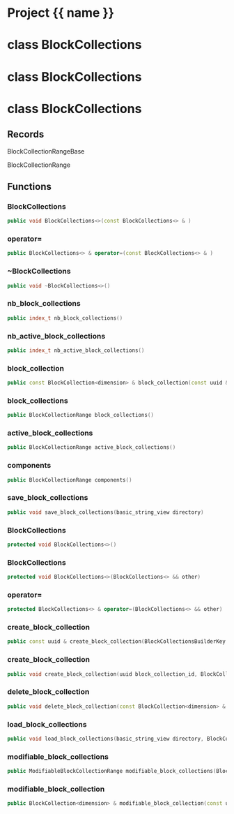 <script setup>
import {useRoute} from 'vitepress'
const {path} = useRoute()
const tokens = path.split('/')
const words = tokens[2].split('-');
for (let i = 0; i < words.length; i++) {
    words[i] = words[i].charAt(0).toUpperCase() + words[i].slice(1);
    words[i] = words[i].replace('geode', 'Geode')
}
const name = words.join('-');
</script>
# Project {{ name }}

# class BlockCollections


# class BlockCollections


# class BlockCollections


## Records

BlockCollectionRangeBase

BlockCollectionRange



## Functions

### BlockCollections

```cpp
public void BlockCollections<>(const BlockCollections<> & )
```


### operator=

```cpp
public BlockCollections<> & operator=(const BlockCollections<> & )
```


### ~BlockCollections

```cpp
public void ~BlockCollections<>()
```


### nb_block_collections

```cpp
public index_t nb_block_collections()
```


### nb_active_block_collections

```cpp
public index_t nb_active_block_collections()
```


### block_collection

```cpp
public const BlockCollection<dimension> & block_collection(const uuid & id)
```


### block_collections

```cpp
public BlockCollectionRange block_collections()
```


### active_block_collections

```cpp
public BlockCollectionRange active_block_collections()
```


### components

```cpp
public BlockCollectionRange components()
```


### save_block_collections

```cpp
public void save_block_collections(basic_string_view directory)
```


### BlockCollections

```cpp
protected void BlockCollections<>()
```


### BlockCollections

```cpp
protected void BlockCollections<>(BlockCollections<> && other)
```


### operator=

```cpp
protected BlockCollections<> & operator=(BlockCollections<> && other)
```


### create_block_collection

```cpp
public const uuid & create_block_collection(BlockCollectionsBuilderKey key)
```


### create_block_collection

```cpp
public void create_block_collection(uuid block_collection_id, BlockCollectionsBuilderKey key)
```


### delete_block_collection

```cpp
public void delete_block_collection(const BlockCollection<dimension> & boundary, BlockCollectionsBuilderKey key)
```


### load_block_collections

```cpp
public void load_block_collections(basic_string_view directory, BlockCollectionsBuilderKey key)
```


### modifiable_block_collections

```cpp
public ModifiableBlockCollectionRange modifiable_block_collections(BlockCollectionsBuilderKey key)
```


### modifiable_block_collection

```cpp
public BlockCollection<dimension> & modifiable_block_collection(const uuid & id, BlockCollectionsBuilderKey key)
```




